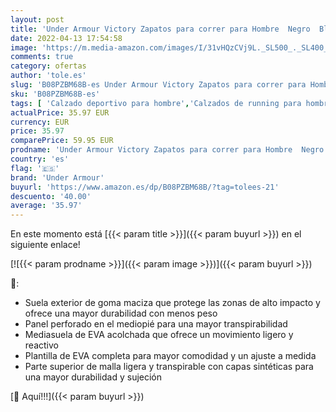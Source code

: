 ```yaml
---
layout: post
title: 'Under Armour Victory Zapatos para correr para Hombre  Negro  Black / Jet Gray / White   44 EU'
date: 2022-04-13 17:54:58
image: 'https://m.media-amazon.com/images/I/31vHQzCVj9L._SL500_._SL400_.jpg'
comments: true
category: ofertas
author: 'tole.es'
slug: 'B08PZBM68B-es Under Armour Victory Zapatos para correr para Hombre Negro...'
sku: 'B08PZBM68B-es'
tags: [ 'Calzado deportivo para hombre','Calzados de running para hombre','Calzados para correr en asfalto para hombre','Zapatillas y calzado deportivo para hombre','Zapatos','Zapatos para hombre','Zapatos y complementos','under armour','zapatos','🇪🇸', ]
actualPrice: 35.97 EUR
currency: EUR
price: 35.97
comparePrice: 59.95 EUR
prodname: 'Under Armour Victory Zapatos para correr para Hombre  Negro  Black / Jet Gray / White   44 EU'
country: 'es'
flag: '🇪🇸'
brand: 'Under Armour'
buyurl: 'https://www.amazon.es/dp/B08PZBM68B/?tag=tolees-21'
descuento: '40.00'
average: '35.97'
---
```


En este momento está [{{< param title >}}]({{< param buyurl >}}) en el siguiente enlace!

[![{{< param prodname >}}]({{< param image >}})]({{< param buyurl >}})

🔎:

- Suela exterior de goma maciza que protege las zonas de alto impacto y ofrece una mayor durabilidad con menos peso
- Panel perforado en el mediopié para una mayor transpirabilidad
- Mediasuela de EVA acolchada que ofrece un movimiento ligero y reactivo
- Plantilla de EVA completa para mayor comodidad y un ajuste a medida
- Parte superior de malla ligera y transpirable con capas sintéticas para una mayor durabilidad y sujeción

[🛒 Aquí!!!]({{< param buyurl >}})
